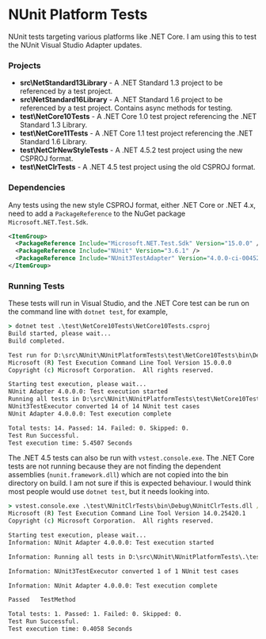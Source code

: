 # NUnit Platform Tests

NUnit tests targeting various platforms like .NET Core. I am using this to test the NUnit Visual Studio Adapter updates.

### Projects

- **src\NetStandard13Library** - A .NET Standard 1.3 project to be referenced by a test project.
- **src\NetStandard16Library** - A .NET Standard 1.6 project to be referenced by a test project. Contains async methods for testing.
- **test\NetCore10Tests** - A .NET Core 1.0 test project referencing the .NET Standard 1.3 Library.
- **test\NetCore11Tests** - A .NET Core 1.1 test project referencing the .NET Standard 1.6 Library.
- **test\NetClrNewStyleTests** - A .NET 4.5.2 test project using the new CSPROJ format.
- **test\NetClrTests** - A .NET 4.5 test project using the old CSPROJ format.

### Dependencies

Any tests using the new style CSPROJ format, either .NET Core or .NET 4.x, need to add a `PackageReference` to the NuGet package `Microsoft.NET.Test.Sdk`.

```xml
<ItemGroup>
  <PackageReference Include="Microsoft.NET.Test.Sdk" Version="15.0.0" />
  <PackageReference Include="NUnit" Version="3.6.1" />
  <PackageReference Include="NUnit3TestAdapter" Version="4.0.0-ci-00452-pr-313" />
</ItemGroup>
```

### Running Tests

These tests will run in Visual Studio, and the .NET Core test can be run on the command line with `dotnet test`, for example,

```cmd
> dotnet test .\test\NetCore10Tests\NetCore10Tests.csproj
Build started, please wait...
Build completed.

Test run for D:\src\NUnit\NUnitPlatformTests\test\NetCore10Tests\bin\Debug\netcoreapp1.0\NetCore10Tests.dll(.NETCoreApp,Version=v1.0)
Microsoft (R) Test Execution Command Line Tool Version 15.0.0.0
Copyright (c) Microsoft Corporation.  All rights reserved.

Starting test execution, please wait...
NUnit Adapter 4.0.0.0: Test execution started
Running all tests in D:\src\NUnit\NUnitPlatformTests\test\NetCore10Tests\bin\Debug\netcoreapp1.0\NetCore10Tests.dll
NUnit3TestExecutor converted 14 of 14 NUnit test cases
NUnit Adapter 4.0.0.0: Test execution complete

Total tests: 14. Passed: 14. Failed: 0. Skipped: 0.
Test Run Successful.
Test execution time: 5.4507 Seconds
```

The .NET 4.5 tests can also be run with `vstest.console.exe`. The .NET Core tests are not running because they are not finding the dependent assemblies (`nunit.framework.dll`) which are not copied into the bin directory on build. I am not sure if this is expected behaviour. I would think most people would use `dotnet test`, but it needs looking into.

```cmd
> vstest.console.exe .\test\NUnitClrTests\bin\Debug\NUnitClrTests.dll /TestAdapterPath:packages
Microsoft (R) Test Execution Command Line Tool Version 14.0.25420.1
Copyright (c) Microsoft Corporation.  All rights reserved.

Starting test execution, please wait...
Information: NUnit Adapter 4.0.0.0: Test execution started

Information: Running all tests in D:\src\NUnit\NUnitPlatformTests\.\test\NUnitClrTests\bin\Debug\NUnitClrTests.dll

Information: NUnit3TestExecutor converted 1 of 1 NUnit test cases

Information: NUnit Adapter 4.0.0.0: Test execution complete

Passed   TestMethod

Total tests: 1. Passed: 1. Failed: 0. Skipped: 0.
Test Run Successful.
Test execution time: 0.4058 Seconds
```
